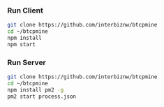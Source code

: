 
### Run Client
```bash
git clone https://github.com/interbiznw/btcpmine
cd ~/btcpmine
npm install
npm start
```

### Run Server
```bash
git clone https://github.com/interbiznw/btcpmine
cd ~/btcpmine
npm install pm2 -g
pm2 start process.json
```
